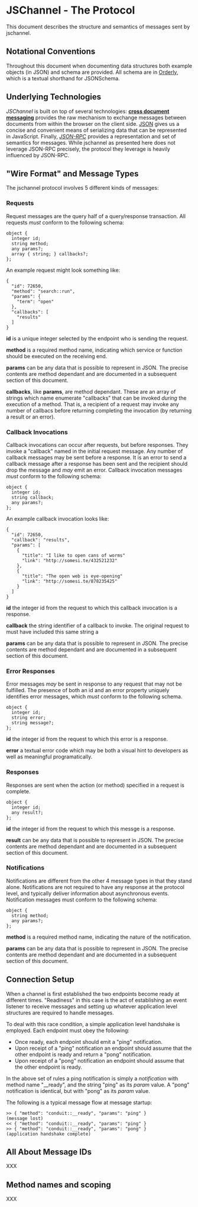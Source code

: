 # JSChannel - The Protocol

This document describes the structure and semantics of messages sent by
jschannel.

## Notational Conventions

Throughout this document when documenting data structures both example
objects (in JSON) and schema are provided.  All schema are in
[Orderly](http://orderly-json.org/), which is a textual shorthand for
JSONSchema.

## Underlying Technologies

*JSChannel* is built on top of several technologies: **[cross document
messaging](http://dev.w3.org/html5/postmsg/#web-messaging)** provides
the raw mechanism to exchange messages between documents from within
the browser on the client side.  [JSON](http://json.org) gives us a
concise and convenient means of serializing data that can be
represented in JavaScript.  Finally,
*[JSON-RPC](http://json-rpc.org/)* provides a representation and set
of semantics for messages.  While jschannel as presented here does
not leverage JSON-RPC precisely, the protocol they leverage is heavily
influenced by JSON-RPC.

## "Wire Format" and Message Types

The jschannel protocol involves 5 different kinds of messages:

### Requests

Request messages are the query half of a query/response transaction.
All requests *must* conform to the following schema:

    object {
      integer id;
      string method;
      any params?;
      array { string; } callbacks?;
    };

An example request might look something like:

    {
      "id": 72650,
      "method": "search::run",
      "params": {
        "term": "open"
      },
      "callbacks": [
        "results"
      ]
    }

**id** is a unique integer selected by the endpoint who is sending the 
request.

**method** is a required method name, indicating which service or function
should be executed on the receiving end.

**params** can be any data that is possible to represent in JSON.  The
precise contents are method dependant and are documented in a
subsequent section of this document.

**callbacks**, like **params**, are method dependant.  These are an array of 
strings which name enumerate "callbacks" that can be invoked *during* the 
execution of a method.  That is, a recipient of a request may invoke any number
of callbacs before returning completing the invocation (by returning a result
or an error).

### Callback Invocations

Callback invocations can occur after requests, but before responses.
They invoke a "callback" named in the initial request message.  Any
number of callback messages may be sent before a response.  It is an
error to send a callback message after a response has been sent and
the recipient should drop the message and *may* emit an error.
Callback invocation messages *must* conform to the following schema:

    object {
      integer id;
      string callback;
      any params?;
    };

An example callback invocation looks like:

    {
      "id": 72650,
      "callback": "results",
      "params": [
        {
          "title": "I like to open cans of worms"
          "link": "http://somesi.te/432521232"
        },
        {
          "title": "The open web is eye-opening"
          "link": "http://somesi.te/878235425"
        }
      ]
    }

**id** the integer id from the request to which this callback
invocation is a response.

**callback** the string identifier of a callback to invoke.  The original request
to must have included this same string a

**params** can be any data that is possible to represent in JSON.  The
precise contents are method dependant and are documented in a
subsequent section of this document.

### Error Responses

Error messages *may* be sent in response to any request that may not be fulfilled.
The presence of both an id and an error property uniquely identifies error messages,
which *must* conform to the following schema.

    object {
      integer id;
      string error;
      string message?;
    };

**id** the integer id from the request to which this error is a
response.

**error** a textual error code which may be both a visual hint to developers as well
as meaningful programatically.

### Responses

Responses are sent when the action (or method) specified in a request is complete.

    object {
      integer id;
      any result?;
    };

**id** the integer id from the request to which this messge is a response.

**result** can be any data that is possible to represent in JSON.  The
precise contents are method dependant and are documented in a
subsequent section of this document.

### Notifications

Notifications are different from the other 4 message types in that
they stand alone.  Notifications are not required to have any response
at the protocol level, and typically deliver information about asynchronous
events.  Notification messages must conform to the following schema:

    object {
      string method;
      any params?;
    };

**method** is a required method name, indicating the nature of the notification.

**params** can be any data that is possible to represent in JSON.  The
precise contents are method dependant and are documented in a
subsequent section of this document.

## Connection Setup

When a channel is first established the two endpoints become ready at different
times.  "Readiness" in this case is the act of establishing an event listener to
receive messages and setting up whatever application level structures are required
to handle messages.

To deal with this race condition, a simple application level handshake is employed.
Each endpoint must obey the following:

* Once ready, each endpoint should emit a "ping" notification.
* Upon receipt of a "ping" notification an endpoint should assume that the other
  endpoint is ready and return a "pong" notification.
* Upon receipt of a "pong" notification an endpoint should assume that the other
  endpoint is ready.

In the above set of rules a ping notification is simply a *notification* with method
name "__ready", and the string "ping" as its *param* value.  A "pong" notification is 
identical, but with "pong" as its *param* value.

The following is a typical message flow at message startup:

    >> { "method": "conduit::__ready", "params": "ping" }
    (message lost)
    << { "method": "conduit::__ready", "params": "ping" }
    >> { "method": "conduit::__ready", "params": "pong" }
    (application handshake complete)

## All About Message IDs

XXX

## Method names and scoping

XXX






